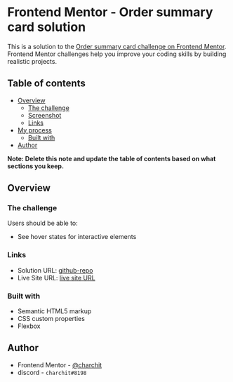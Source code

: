 # Frontend Mentor - Order summary card solution

This is a solution to the [Order summary card challenge on Frontend Mentor](https://www.frontendmentor.io/challenges/order-summary-component-QlPmajDUj). Frontend Mentor challenges help you improve your coding skills by building realistic projects. 

## Table of contents

- [Overview](#overview)
  - [The challenge](#the-challenge)
  - [Screenshot](#screenshot)
  - [Links](#links)
- [My process](#my-process)
  - [Built with](#built-with)
- [Author](#author)

**Note: Delete this note and update the table of contents based on what sections you keep.**

## Overview

### The challenge

Users should be able to:

- See hover states for interactive elements

### Links

- Solution URL: [github-repo](https://github.com/Charchit-beginner/fem-order-summary-comp)
- Live Site URL: [live site URL](https://charchit-beginner.github.io/fem-order-summary-comp)

### Built with

- Semantic HTML5 markup
- CSS custom properties
- Flexbox

## Author

- Frontend Mentor - [@charchit](https://www.frontendmentor.io/profile/Charchit-beginner)
- discord - `charchit#8198`
